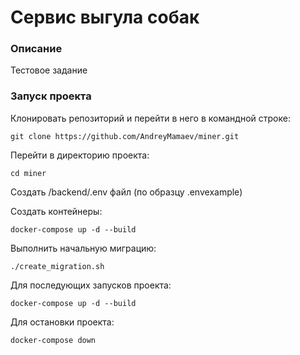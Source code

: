 # Сервис выгула собак
### Описание
Тестовое задание
### Запуск проекта
Клонировать репозиторий и перейти в него в командной строке:

```git clone https://github.com/AndreyMamaev/miner.git```

Перейти в директорию проекта:

```cd miner```

Создать /backend/.env файл (по образцу .envexample)

Создать контейнеры:

```docker-compose up -d --build```

Выполнить начальную миграцию:

```./create_migration.sh```

Для последующих запусков проекта:

```docker-compose up -d --build```

Для остановки проекта:

```docker-compose down```
